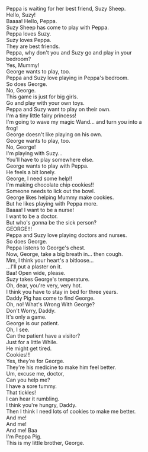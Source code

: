 Peppa is waiting for her best friend, Suzy Sheep.  
HeIIo, Suzy!  
Baaaa! HeIIo, Peppa.  
Suzy Sheep has come to play with Peppa.  
Peppa loves Suzy.  
Suzy loves Peppa.  
They are best friends.  
Peppa, why don't you and Suzy go and play in your  
bedroom?  
Yes, Mummy!  
George wants to play, too.  
Peppa and Suzy love playing in Peppa's bedroom.  
So does George.  
No, George.  
This game is just for big girls.  
Go and play with your own toys.  
Peppa and Suzy want to play on their own.  
I'm a tiny little fairy princess!  
I'm going to wave my magic Wand... and turn you into a  
frog!  
George doesn't like playing on his own.  
George wants to play, too.  
No, George!  
I'm playing with Suzy...  
You'll have to play somewhere else.  
George wants to play with Peppa.  
He feels a bit lonely.  
George, I need some help!!  
I'm making chocolate chip cookies!!  
Someone needs to lick out the bowl.  
George likes helping Mummy make cookies.  
But he likes playing with Peppa more.  
Baaaa! I want to be a nurse!  
I want to be a doctor.  
But who's gonna be the sick person?  
GEORGE!!!  
Peppa and Suzy love playing doctors and nurses.  
So does George.  
Peppa listens to George's chest.  
Now, George, take a big breath in... then cough.  
Mm, I think your heart's a bitloose...  
...I'II put a plaster on it.  
Baa! Open wide, please.  
Suzy takes George's temperature.  
Oh, dear, you're very, very hot.  
I think you have to stay in bed for three years.  
Daddy Pig has come to find George.  
Oh, no! What's Wrong With George?  
Don't Worry, Daddy.  
It's only a game.  
George is our patient.  
Oh, I see.  
Can the patient have a visitor?  
Just for a little While.  
He might get tired.  
Cookies!!!  
Yes, they're for George.  
They're his medicine to make him feel better.  
Um, excuse me, doctor,  
Can you help me?  
I have a sore tummy.  
That tickles!  
I can hear it rumbling.  
I think you're hungry, Daddy.  
Then I think I need lots of cookies to make me better.  
And me!  
And me!  
And me! Baa  
I'm Peppa Pig.  
This is my IittIe brother, George.  
